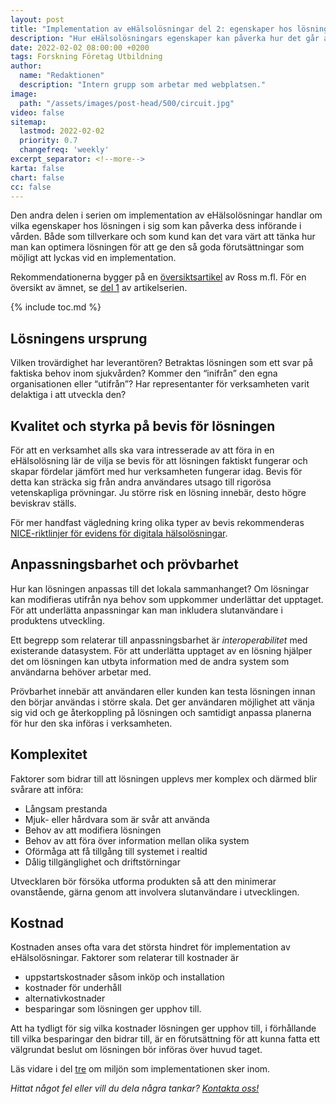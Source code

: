 ```yaml
---
layout: post
title: "Implementation av eHälsolösningar del 2: egenskaper hos lösningen"
description: "Hur eHälsolösningars egenskaper kan påverka hur det går att implementera dem i vården"
date: 2022-02-02 08:00:00 +0200
tags: Forskning Företag Utbildning 
author:
  name: "Redaktionen"
  description: "Intern grupp som arbetar med webplatsen."
image:
  path: "/assets/images/post-head/500/circuit.jpg"
video: false
sitemap:
  lastmod: 2022-02-02
  priority: 0.7
  changefreq: 'weekly'
excerpt_separator: <!--more-->
karta: false
chart: false
cc: false
---
```


Den andra delen i serien om implementation av eHälsolösningar handlar om vilka egenskaper hos lösningen i sig som kan påverka dess införande i vården. Både som tillverkare och som kund kan det vara värt att tänka hur man kan optimera lösningen för att ge den så goda förutsättningar som möjligt att lyckas vid en implementation.

Rekommendationerna bygger på en [översiktsartikel](https://implementationscience.biomedcentral.com/articles/10.1186/s13012-016-0510-7) av Ross m.fl. För en översikt av ämnet, se [del 1](/2022/01/20/implementation-del-1.html) av artikelserien.

<!--more-->

{% include toc.md %}

## Lösningens ursprung
Vilken trovärdighet har leverantören? Betraktas lösningen som ett svar på faktiska behov inom sjukvården? Kommer den “inifrån” den egna organisationen eller “utifrån”? Har representanter för verksamheten varit delaktiga i att utveckla den?

## Kvalitet och styrka på bevis för lösningen
För att en verksamhet alls ska vara intresserade av att föra in en eHälsolösning lär de vilja se bevis för att lösningen faktiskt fungerar och skapar fördelar jämfört med hur verksamheten fungerar idag. Bevis för detta kan sträcka sig från andra användares utsago till rigorösa vetenskapliga prövningar. Ju större risk en lösning innebär, desto högre beviskrav ställs.

För mer handfast vägledning kring olika typer av bevis rekommenderas [NICE-riktlinjer för evidens för digitala hälsolösningar](/2022/01/06/nice-riktlinjer.html).

## Anpassningsbarhet och prövbarhet
Hur kan lösningen anpassas till det lokala sammanhanget? Om lösningar kan modifieras utifrån nya behov som uppkommer underlättar det upptaget. För att underlätta anpassningar kan man inkludera slutanvändare i produktens utveckling.

Ett begrepp som relaterar till anpassningsbarhet är _interoperabilitet_ med existerande datasystem. För att underlätta upptaget av en lösning hjälper det om lösningen kan utbyta information med de andra system som användarna behöver arbetar med.

Prövbarhet innebär att användaren eller kunden kan testa lösningen innan den börjar användas i större skala. Det ger användaren möjlighet att vänja sig vid och ge återkoppling på lösningen och samtidigt anpassa planerna för hur den ska införas i verksamheten.

## Komplexitet
Faktorer som bidrar till att lösningen upplevs mer komplex och därmed blir svårare att införa:

* Långsam prestanda
* Mjuk- eller hårdvara som är svår att använda
* Behov av att modifiera lösningen
* Behov av att föra över information mellan olika system
* Oförmåga att få tillgång till systemet i realtid
* Dålig tillgänglighet och driftstörningar

Utvecklaren bör försöka utforma produkten så att den minimerar ovanstående, gärna genom att involvera slutanvändare i utvecklingen.

## Kostnad
Kostnaden anses ofta vara det största hindret för implementation av eHälsolösningar. Faktorer som relaterar till kostnader är

* uppstartskostnader såsom inköp och installation
* kostnader för underhåll
* alternativkostnader
* besparingar som lösningen ger upphov till.

Att ha tydligt för sig vilka kostnader lösningen ger upphov till, i förhållande till vilka besparingar den bidrar till, är en förutsättning för att kunna fatta ett välgrundat beslut om lösningen bör införas över huvud taget.

Läs vidare i del [tre](/2022/02/17/implementation-del-3.html) om miljön som implementationen sker inom.


_Hittat något fel eller vill du dela några tankar? [Kontakta oss!](/index.html#form-message)_
